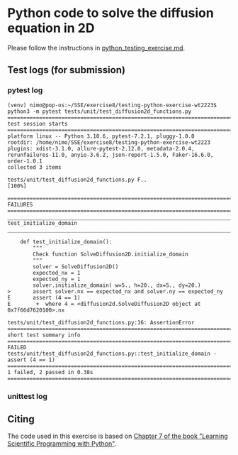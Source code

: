 # Python code to solve the diffusion equation in 2D

Please follow the instructions in [python_testing_exercise.md](https://github.com/Simulation-Software-Engineering/Lecture-Material/blob/main/05_testing_and_ci/python_testing_exercise.md).

## Test logs (for submission)

### pytest log

```code
(venv) nimo@pop-os:~/SSE/exercise8/testing-python-exercise-wt2223$ python3 -m pytest tests/unit/test_diffusion2d_functions.py
=============================================================================================== test session starts ===============================================================================================
platform linux -- Python 3.10.6, pytest-7.2.1, pluggy-1.0.0
rootdir: /home/nimo/SSE/exercise8/testing-python-exercise-wt2223
plugins: xdist-3.1.0, allure-pytest-2.12.0, metadata-2.0.4, rerunfailures-11.0, anyio-3.6.2, json-report-1.5.0, Faker-16.6.0, order-1.0.1
collected 3 items                                                                                                                                                                                                 

tests/unit/test_diffusion2d_functions.py F..                                                                                                                                                                [100%]

==================================================================================================== FAILURES =====================================================================================================
_____________________________________________________________________________________________ test_initialize_domain ______________________________________________________________________________________________

    def test_initialize_domain():
        """
        Check function SolveDiffusion2D.initialize_domain
        """
        solver = SolveDiffusion2D()
        expected_nx = 1
        expected_ny = 1
        solver.initialize_domain( w=5., h=20., dx=5., dy=20.)
>       assert solver.nx == expected_nx and solver.ny == expected_ny
E       assert (4 == 1)
E        +  where 4 = <diffusion2d.SolveDiffusion2D object at 0x7f66d7620100>.nx

tests/unit/test_diffusion2d_functions.py:16: AssertionError
============================================================================================= short test summary info =============================================================================================
FAILED tests/unit/test_diffusion2d_functions.py::test_initialize_domain - assert (4 == 1)
=========================================================================================== 1 failed, 2 passed in 0.38s ===========================================================================================

```

### unittest log

## Citing

The code used in this exercise is based on [Chapter 7 of the book "Learning Scientific Programming with Python"](https://scipython.com/book/chapter-7-matplotlib/examples/the-two-dimensional-diffusion-equation/).
